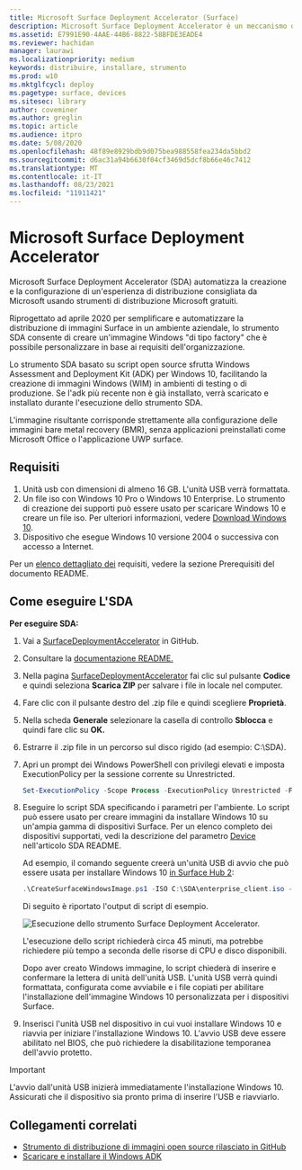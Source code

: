 ```yaml
---
title: Microsoft Surface Deployment Accelerator (Surface)
description: Microsoft Surface Deployment Accelerator è un meccanismo di distribuzione semplice e rapido che permette di ricreare l'immagine dei dispositivi Surface.
ms.assetid: E7991E90-4AAE-44B6-8822-58BFDE3EADE4
ms.reviewer: hachidan
manager: laurawi
ms.localizationpriority: medium
keywords: distribuire, installare, strumento
ms.prod: w10
ms.mktglfcycl: deploy
ms.pagetype: surface, devices
ms.sitesec: library
author: coveminer
ms.author: greglin
ms.topic: article
ms.audience: itpro
ms.date: 5/08/2020
ms.openlocfilehash: 48f89e8929bdb9d075bea988558fea234da5bbd2
ms.sourcegitcommit: d6ac31a94b6630f04cf3469d5dcf8b66e46c7412
ms.translationtype: MT
ms.contentlocale: it-IT
ms.lasthandoff: 08/23/2021
ms.locfileid: "11911421"
---
```

# <a name="microsoft-surface-deployment-accelerator"></a>Microsoft Surface Deployment Accelerator

Microsoft Surface Deployment Accelerator (SDA) automatizza la creazione e la configurazione di un'esperienza di distribuzione consigliata da Microsoft usando strumenti di distribuzione Microsoft gratuiti.

Riprogettato ad aprile 2020 per semplificare e automatizzare la distribuzione di immagini Surface in un ambiente aziendale, lo strumento SDA consente di creare un'immagine Windows "di tipo factory" che è possibile personalizzare in base ai requisiti dell'organizzazione.

Lo strumento SDA basato su script open source sfrutta Windows Assessment and Deployment Kit (ADK) per Windows 10, facilitando la creazione di immagini Windows (WIM) in ambienti di testing o di produzione. Se l'adk più recente non è già installato, verrà scaricato e installato durante l'esecuzione dello strumento SDA.

L'immagine risultante corrisponde strettamente alla configurazione delle immagini bare metal recovery (BMR), senza applicazioni preinstallati come Microsoft Office o l'applicazione UWP surface.

## <a name="requirements"></a>Requisiti

1. Unità usb con dimensioni di almeno 16 GB. L'unità USB verrà formattata.
2. Un file iso con Windows 10 Pro o Windows 10 Enterprise. Lo strumento di creazione dei supporti può essere usato per scaricare Windows 10 e creare un file iso. Per ulteriori informazioni, vedere [Download Windows 10](https://www.microsoft.com/software-download/windows10).
3. Dispositivo che esegue Windows 10 versione 2004 o successiva con accesso a Internet.

Per un [elenco dettagliato dei](https://github.com/microsoft/SurfaceDeploymentAccelerator/blob/master/README.md#prerequisites) requisiti, vedere la sezione Prerequisiti del documento README.

## <a name="how-to-run-the-sda"></a>Come eseguire L'SDA

**Per eseguire SDA:**

1. Vai a [SurfaceDeploymentAccelerator](https://github.com/microsoft/SurfaceDeploymentAccelerator) in GitHub. 
2. Consultare la [documentazione README.](https://github.com/microsoft/SurfaceDeploymentAccelerator/blob/master/README.md)
3. Nella pagina [SurfaceDeploymentAccelerator](https://github.com/microsoft/SurfaceDeploymentAccelerator) fai clic sul pulsante **Codice** e quindi seleziona **Scarica ZIP** per salvare i file in locale nel computer.
4. Fare clic con il pulsante destro del .zip file e quindi scegliere **Proprietà**.
5. Nella scheda **Generale** selezionare la casella di controllo **Sblocca** e quindi fare clic su **OK.**
6. Estrarre il .zip file in un percorso sul disco rigido (ad esempio: C:\SDA).
7. Apri un prompt dei Windows PowerShell con privilegi elevati e imposta ExecutionPolicy per la sessione corrente su Unrestricted.

    ```powershell
    Set-ExecutionPolicy -Scope Process -ExecutionPolicy Unrestricted -Force
    ```
8. Eseguire lo script SDA specificando i parametri per l'ambiente. Lo script può essere usato per creare immagini da installare Windows 10 su un'ampia gamma di dispositivi Surface. Per un elenco completo dei dispositivi supportati, vedi la descrizione del parametro [Device](https://github.com/microsoft/SurfaceDeploymentAccelerator/blob/master/README.md#full-parameter-documentation) nell'articolo SDA README. 

    Ad esempio, il comando seguente creerà un'unità USB di avvio che può essere usata per installare Windows 10 [in Surface Hub 2](https://docs.microsoft.com/surface-hub/surface-hub-2s-migrate-os):

    ```powershell
    .\CreateSurfaceWindowsImage.ps1 -ISO C:\SDA\enterprise_client.iso -OSSKU Enterprise -DestinationFolder C:\Output -Device SurfaceHub2 -CreateUSB $True
    ```
    Di seguito è riportato l'output di script di esempio.

   ![Esecuzione dello strumento Surface Deployment Accelerator.](images/sda1.png)

    L'esecuzione dello script richiederà circa 45 minuti, ma potrebbe richiedere più tempo a seconda delle risorse di CPU e disco disponibili. 

    Dopo aver creato Windows immagine, lo script chiederà di inserire e confermare la lettera di unità dell'unità USB. L'unità USB verrà quindi formattata, configurata come avviabile e i file copiati per abilitare l'installazione dell'immagine Windows 10 personalizzata per i dispositivi Surface.

9. Inserisci l'unità USB nel dispositivo in cui vuoi installare Windows 10 e riavvia per iniziare l'installazione Windows 10. L'avvio USB deve essere abilitato nel BIOS, che può richiedere la disabilitazione temporanea dell'avvio protetto.

> [!IMPORTANT]
> L'avvio dall'unità USB inizierà immediatamente l'installazione Windows 10. Assicurati che il dispositivo sia pronto prima di inserire l'USB e riavviarlo. 

## <a name="related-links"></a>Collegamenti correlati

 - [Strumento di distribuzione di immagini open source rilasciato in GitHub](https://techcommunity.microsoft.com/t5/surface-it-pro-blog/open-source-image-deployment-tool-released-on-github/ba-p/1314115)
 - [Scaricare e installare il Windows ADK](https://docs.microsoft.com/windows-hardware/get-started/adk-install)
